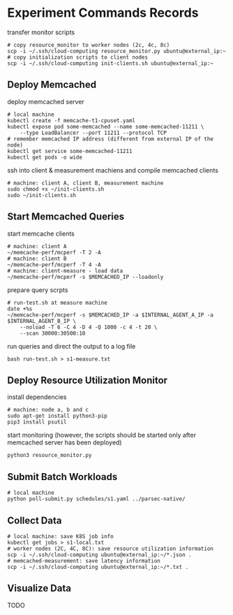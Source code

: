 # Experiment Commands Records

transfer monitor scripts 

```shell
# copy resource_monitor to worker nodes (2c, 4c, 8c)
scp -i ~/.ssh/cloud-computing resource_monitor.py ubuntu@external_ip:~
# copy initialization scripts to client nodes
scp -i ~/.ssh/cloud-computing init-clients.sh ubuntu@external_ip:~
```

## Deploy Memcached

deploy memcached server

```shell
# local machine
kubectl create -f memcache-t1-cpuset.yaml
kubectl expose pod some-memcached --name some-memcached-11211 \
    --type LoadBalancer --port 11211 --protocol TCP
# remember memcached IP address (different from external IP of the node)
kubectl get service some-memcached-11211
kubectl get pods -o wide
```

ssh into client & measurement machiens and compile memcached clients

```shell
# machine: client A, client B, measurement machine
sudo chmod +x ~/init-clients.sh
sudo ~/init-clients.sh
```

## Start Memcached Queries

start memcache clients 

```shell
# machine: client A
~/memcache-perf/mcperf -T 2 -A
# machine: client B
~/memcache-perf/mcperf -T 4 -A
# machine: client-measure - load data
~/memcache-perf/mcperf -s $MEMCACHED_IP --loadonly
```

prepare query scrpts

```shell
# run-test.sh at measure machine
date +%s
~/memcache-perf/mcperf -s $MEMCACHED_IP -a $INTERNAL_AGENT_A_IP -a $INTERNAL_AGENT_B_IP \
    --noload -T 6 -C 4 -D 4 -Q 1000 -c 4 -t 20 \
    --scan 30000:30500:10
```

run queries and direct the output to a log file

```shell
bash run-test.sh > s1-measure.txt
```

## Deploy Resource Utilization Monitor

install dependencies

```shell
# machine: node a, b and c
sudo apt-get install python3-pip
pip3 install psutil
```

start monitoring (however, the scripts should be started only after memcached server has been deployed)

```shell
python3 resource_monitor.py
```

## Submit Batch Workloads

```shell
# local machine
python poll-submit.py schedules/s1.yaml ../parsec-native/
```

## Collect Data

```shell
# local machine: save K8S job info
kubectl get jobs > s1-local.txt
# worker nodes (2C, 4C, 8C): save resource utilization information
scp -i ~/.ssh/cloud-computing ubuntu@external_ip:~/*.json .
# memcached-measurement: save latency information
scp -i ~/.ssh/cloud-computing ubuntu@external_ip:~/*.txt .
```

## Visualize Data

TODO